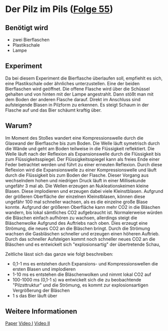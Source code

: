 # Der Pilz im Pils ([Folge 55](http://minkorrekt.de/minkorrekt-folge-55-bestattungszwang/))

## Benötigt wird
- zwei Bierflaschen
- Plastikschale
- Lampe


## Experiment
Da bei diesem Experiment die Bierflasche überlaufen soll, empfiehlt es sich, eine Plastikschale oder ähnliches unterzustellen. 
Eine der beiden Bierflaschen wird geöffnet. Die offene Flasche wird über die Schüssel gehalten und von hinten mit der Lampe angestrahlt. Dann stößt man mit dem Boden der anderen Flasche darauf. Direkt im Anschluss sind aufsteigende Blasen in Pilzform zu erkennen. Es steigt Schaum in der Flasche auf und das Bier schäumt kraftig über.

## Warum?
Im Moment des Stoßes wandert eine Kompressionswelle durch die Glaswand der Bierflasche bis zum Boden. Die Welle läuft symetrisch durch die Wände und geht am Boden teilweise in die Flüssigkeit reflektiert. Die Welle läuft nach der Reflexion als Expansionswelle durch die Flüssigkeit bis zum Flüssigkeitsspiegel. Der Flüssigkeitsspiegel kann als freies Ende einer Feder betrachtet werden und führt zu einer erneuten Reflexion. Durch diese Reflexion wird die Expansionswelle zu einer Kompressionswelle und läuft durch die Flüssigkeit bis zum Boden der Flasche.
Dieser Vorgang aus wechselndem hohen und niedrigen Druck läuft in einer Millisekunde ungefähr 3 mal ab. Die Wellen erzeugen an Nukleationskeimen kleine Blasen. Diese implodieren und erzeugen dabei viele Kleinstblasen. Aufgrund der größeren Oberfläche der einzelnen Kleinstblasen, können diese ungefähr 100 mal schneller wachsen, als es die einzelne große Blase konnte. 
Aufgrund der größeren Oberfläche kann mehr CO2 in die Bläschen wandern, bis lokal sämtliches CO2 aufgebraucht ist. Normalerweise würden die Bläschen einfach aufhören zu wachsen, allerdings steigt die Bläschenwolke Aufgrund des Auftriebs nach oben. Dies erzeugt eine Strömung, die neues CO2 an die Bläschen bringt. Durch die Strömung wachsen die Gasbläschen schneller und erzeugen einen höheren Auftrieb. Durch das schneller Aufsteigen kommt noch schneller neues CO2 an die Bläschen und es entwickelt sich "explosionsartig" der übertretende Schau,

Zeitliche lässt sich das ganze wie folgt beschreiben:
- 0,1-1 ms es entstehen durch Expansions- und Kompressionswellen die ersten Blasen und implodieren
- 1-10 ms es entstehen die Bläschenwolken und nimmt lokal CO2 auf
- 100-1000 ms (0,1-1 s) wa entwickelt sich die zu beobachtende "Pilzsttruktur" und die Strömung, es kommt zur explosionsartigen Vergrößerung der Bläschen
- 1 s das Bier läuft über

## Weitere Informationen

[Paper](http://journals.aps.org/prl/abstract/10.1103/PhysRevLett.113.214501)
[Video I](http://youtu.be/Iv4ZYLaRmbo)
[Video II](http://youtu.be/TocmUP3ECyY)
